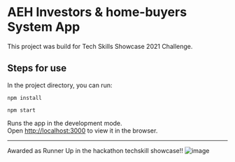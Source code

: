 # AEH Investors & home-buyers System App

This project was build for Tech Skills Showcase 2021 Challenge.

## Steps for use

In the project directory, you can run:

`npm install`

`npm start`

Runs the app in the development mode.\
Open [http://localhost:3000](http://localhost:3000) to view it in the browser.


-------------------------------------------------------------------------------------------------------

Awarded as Runner Up in the hackathon techskill showcase!!
![image](https://user-images.githubusercontent.com/80024760/133006759-d41bdb1f-f3b9-4758-8d5e-268611aff27e.png)





